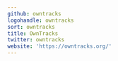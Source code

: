 ```yaml
---
github: owntracks
logohandle: owntracks
sort: owntracks
title: OwnTracks
twitter: owntracks
website: 'https://owntracks.org/'
---
```

